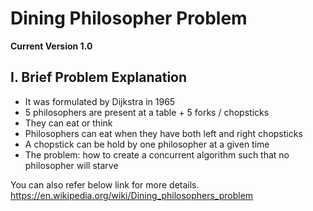 # Dining Philosopher Problem

**Current Version 1.0**

## I. Brief Problem Explanation
+ It was formulated by Dijkstra in 1965
+ 5 philosophers are present at a table + 5 forks / chopsticks
+ They can eat or think
+ Philosophers can eat when they have both left and right chopsticks
+ A chopstick can be hold by one philosopher at a given time 
+ The problem: how to create a concurrent algorithm such that no philosopher will starve

You can also refer below link for more details.
https://en.wikipedia.org/wiki/Dining_philosophers_problem